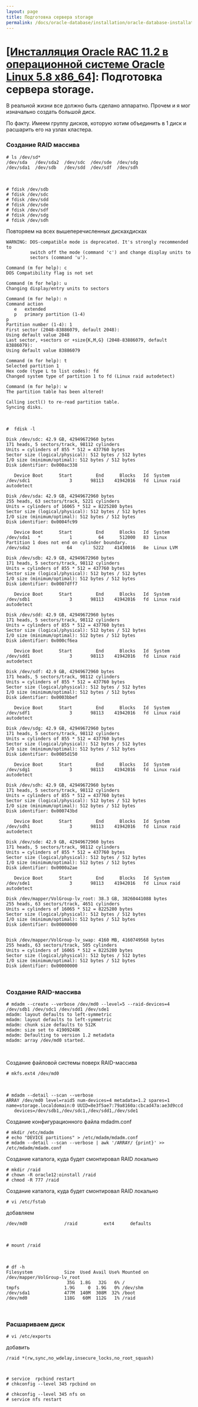 ```yaml
---
layout: page
title: Подготовка сервера storage
permalink: /docs/oracle-database/installation/oracle-database-installation/distributed/rac/linux/6.7/oracle/12.1/nas/prepare-storage/
---
```


# <a href="/docs/oracle-database/installation/oracle-database-installation/distributed/rac/linux/5.8/oracle/11.2/">[Инсталляция Oracle RAC 11.2 в операционной системе Oracle Linux 5.8 x86_64]</a>: Подготовка сервера storage.


В реальной жизни все должно быть сделано аппаратно.
Прочем и я мог изначально создать большой диск.

По факту. Имеем группу дисков, которую хотим объединить в 1 диск и расшарить его на узлах кластера.

### Создание RAID массива


	# ls /dev/sd*
	/dev/sda   /dev/sda2  /dev/sdc  /dev/sde  /dev/sdg
	/dev/sda1  /dev/sdb   /dev/sdd  /dev/sdf  /dev/sdh


<br/>

	# fdisk /dev/sdb
	# fdisk /dev/sdc
	# fdisk /dev/sdd
	# fdisk /dev/sde
	# fdisk /dev/sdf
	# fdisk /dev/sdg
	# fdisk /dev/sdh

Повторяем на всех вышеперечисленных дискахдисках


	WARNING: DOS-compatible mode is deprecated. It's strongly recommended to
	         switch off the mode (command 'c') and change display units to
	         sectors (command 'u').

	Command (m for help): c
	DOS Compatibility flag is not set

	Command (m for help): u
	Changing display/entry units to sectors

	Command (m for help): n
	Command action
	   e   extended
	   p   primary partition (1-4)
	p
	Partition number (1-4): 1
	First sector (2048-83886079, default 2048):
	Using default value 2048
	Last sector, +sectors or +size{K,M,G} (2048-83886079, default 83886079):
	Using default value 83886079

	Command (m for help): t
	Selected partition 1
	Hex code (type L to list codes): fd
	Changed system type of partition 1 to fd (Linux raid autodetect)

	Command (m for help): w
	The partition table has been altered!

	Calling ioctl() to re-read partition table.
	Syncing disks.



<br/>


	#  fdisk -l

	Disk /dev/sdc: 42.9 GB, 42949672960 bytes
	171 heads, 5 sectors/track, 98112 cylinders
	Units = cylinders of 855 * 512 = 437760 bytes
	Sector size (logical/physical): 512 bytes / 512 bytes
	I/O size (minimum/optimal): 512 bytes / 512 bytes
	Disk identifier: 0x000ac338

	   Device Boot      Start         End      Blocks   Id  System
	/dev/sdc1               3       98113    41942016   fd  Linux raid autodetect

	Disk /dev/sda: 42.9 GB, 42949672960 bytes
	255 heads, 63 sectors/track, 5221 cylinders
	Units = cylinders of 16065 * 512 = 8225280 bytes
	Sector size (logical/physical): 512 bytes / 512 bytes
	I/O size (minimum/optimal): 512 bytes / 512 bytes
	Disk identifier: 0x0004fc99

	   Device Boot      Start         End      Blocks   Id  System
	/dev/sda1   *           1          64      512000   83  Linux
	Partition 1 does not end on cylinder boundary.
	/dev/sda2              64        5222    41430016   8e  Linux LVM

	Disk /dev/sdb: 42.9 GB, 42949672960 bytes
	171 heads, 5 sectors/track, 98112 cylinders
	Units = cylinders of 855 * 512 = 437760 bytes
	Sector size (logical/physical): 512 bytes / 512 bytes
	I/O size (minimum/optimal): 512 bytes / 512 bytes
	Disk identifier: 0x0007dff7

	   Device Boot      Start         End      Blocks   Id  System
	/dev/sdb1               3       98113    41942016   fd  Linux raid autodetect

	Disk /dev/sdd: 42.9 GB, 42949672960 bytes
	171 heads, 5 sectors/track, 98112 cylinders
	Units = cylinders of 855 * 512 = 437760 bytes
	Sector size (logical/physical): 512 bytes / 512 bytes
	I/O size (minimum/optimal): 512 bytes / 512 bytes
	Disk identifier: 0x000cf6ea

	   Device Boot      Start         End      Blocks   Id  System
	/dev/sdd1               3       98113    41942016   fd  Linux raid autodetect

	Disk /dev/sdf: 42.9 GB, 42949672960 bytes
	171 heads, 5 sectors/track, 98112 cylinders
	Units = cylinders of 855 * 512 = 437760 bytes
	Sector size (logical/physical): 512 bytes / 512 bytes
	I/O size (minimum/optimal): 512 bytes / 512 bytes
	Disk identifier: 0x0003bbef

	   Device Boot      Start         End      Blocks   Id  System
	/dev/sdf1               3       98113    41942016   fd  Linux raid autodetect

	Disk /dev/sdg: 42.9 GB, 42949672960 bytes
	171 heads, 5 sectors/track, 98112 cylinders
	Units = cylinders of 855 * 512 = 437760 bytes
	Sector size (logical/physical): 512 bytes / 512 bytes
	I/O size (minimum/optimal): 512 bytes / 512 bytes
	Disk identifier: 0x0005d150

	   Device Boot      Start         End      Blocks   Id  System
	/dev/sdg1               3       98113    41942016   fd  Linux raid autodetect

	Disk /dev/sdh: 42.9 GB, 42949672960 bytes
	171 heads, 5 sectors/track, 98112 cylinders
	Units = cylinders of 855 * 512 = 437760 bytes
	Sector size (logical/physical): 512 bytes / 512 bytes
	I/O size (minimum/optimal): 512 bytes / 512 bytes
	Disk identifier: 0x000743bd

	   Device Boot      Start         End      Blocks   Id  System
	/dev/sdh1               3       98113    41942016   fd  Linux raid autodetect

	Disk /dev/sde: 42.9 GB, 42949672960 bytes
	171 heads, 5 sectors/track, 98112 cylinders
	Units = cylinders of 855 * 512 = 437760 bytes
	Sector size (logical/physical): 512 bytes / 512 bytes
	I/O size (minimum/optimal): 512 bytes / 512 bytes
	Disk identifier: 0x0000a2ae

	   Device Boot      Start         End      Blocks   Id  System
	/dev/sde1               3       98113    41942016   fd  Linux raid autodetect

	Disk /dev/mapper/VolGroup-lv_root: 38.3 GB, 38260441088 bytes
	255 heads, 63 sectors/track, 4651 cylinders
	Units = cylinders of 16065 * 512 = 8225280 bytes
	Sector size (logical/physical): 512 bytes / 512 bytes
	I/O size (minimum/optimal): 512 bytes / 512 bytes
	Disk identifier: 0x00000000


	Disk /dev/mapper/VolGroup-lv_swap: 4160 MB, 4160749568 bytes
	255 heads, 63 sectors/track, 505 cylinders
	Units = cylinders of 16065 * 512 = 8225280 bytes
	Sector size (logical/physical): 512 bytes / 512 bytes
	I/O size (minimum/optimal): 512 bytes / 512 bytes
	Disk identifier: 0x00000000


<br/>


### Создание RAID-массива

	# mdadm --create --verbose /dev/md0 --level=5 --raid-devices=4 /dev/sdb1 /dev/sdc1 /dev/sdd1 /dev/sde1
	mdadm: layout defaults to left-symmetric
	mdadm: layout defaults to left-symmetric
	mdadm: chunk size defaults to 512K
	mdadm: size set to 41909248K
	mdadm: Defaulting to version 1.2 metadata
	mdadm: array /dev/md0 started.

<br/>

Создание файловой системы поверх RAID-массива


	# mkfs.ext4 /dev/md0

<br/>

	# mdadm --detail --scan --verbose
	ARRAY /dev/md0 level=raid5 num-devices=4 metadata=1.2 spares=1 name=storage.localdomain:0 UUID=8e3f5ae7:79a8160a:cbcad47a:ae3d9ccd
	   devices=/dev/sdb1,/dev/sdc1,/dev/sdd1,/dev/sde1


Создание конфигурационного файла mdadm.conf

	# mkdir /etc/mdadm
	# echo "DEVICE partitions" > /etc/mdadm/mdadm.conf
	# mdadm --detail --scan --verbose | awk '/ARRAY/ {print}' >> /etc/mdadm/mdadm.conf





Создание каталога, куда будет смонтировал RAID локально

	# mkdir /raid
	# chown -R oracle12:oinstall /raid
	# chmod -R 777 /raid


Создание каталога, куда будет смонтировал RAID локально

	# vi /etc/fstab

добавляем

	/dev/md0              /raid          ext4      defaults


<br/>

	# mount /raid

<br/>

	# df -h
	Filesystem            Size  Used Avail Use% Mounted on
	/dev/mapper/VolGroup-lv_root
	                       35G  1.8G   32G   6% /
	tmpfs                 1.9G     0  1.9G   0% /dev/shm
	/dev/sda1             477M  140M  308M  32% /boot
	/dev/md0              118G   60M  112G   1% /raid


<br/>

### Расшариваем диск

	# vi /etc/exports

добавить

	/raid *(rw,sync,no_wdelay,insecure_locks,no_root_squash)



	# service  rpcbind restart
	# chkconfig --level 345 rpcbind on

	# chkconfig --level 345 nfs on
	# service nfs restart
